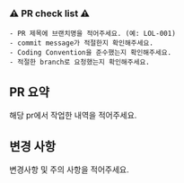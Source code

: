 ### ⚠️  PR check list ⚠️
```
- PR 제목에 브랜치명을 적어주세요. (예: LOL-001)
- commit message가 적절한지 확인해주세요. 
- Coding Convention을 준수했는지 확인해주세요.
- 적절한 branch로 요청했는지 확인해주세요.
```

## PR 요약
해당 pr에서 작업한 내역을 적어주세요.

## 변경 사항
변경사항 및 주의 사항을 적어주세요.

